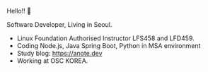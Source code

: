 Hello!! 👋

Software Developer, Living in Seoul.

* Linux Foundation Authorised Instructor LFS458 and LFD459.
* Coding Node.js, Java Spring Boot, Python in MSA environment
* Study blog: https://anote.dev
* Working at OSC KOREA.
